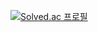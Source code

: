 [![Solved.ac
프로필](http://mazassumnida.wtf/api/v2/generate_badge?boj=scvd03)](https://solved.ac/scvd03)
